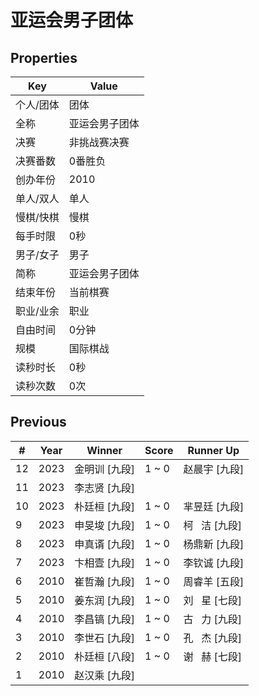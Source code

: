 # 亚运会男子团体

## Properties

| Key | Value |
| --- | ----- |
| 个人/团体 | 团体 |
| 全称 | 亚运会男子团体 |
| 决赛 | 非挑战赛决赛 |
| 决赛番数 | 0番胜负 |
| 创办年份 | 2010 |
| 单人/双人 | 单人 |
| 慢棋/快棋 | 慢棋 |
| 每手时限 | 0秒 |
| 男子/女子 | 男子 |
| 简称 | 亚运会男子团体 |
| 结束年份 | 当前棋赛 |
| 职业/业余 | 职业 |
| 自由时间 | 0分钟 |
| 规模 | 国际棋战 |
| 读秒时长 | 0秒 |
| 读秒次数 | 0次 |

## Previous

| # | Year | Winner | Score | Runner Up |
| --- | --- | --- | --- | --- |
| 12 | 2023 | 金明训 [九段] | 1 ~ 0 | 赵晨宇 [九段] |
| 11 | 2023 | 李志贤 [九段] |  |  |
| 10 | 2023 | 朴廷桓 [九段] | 1 ~ 0 | 芈昱廷 [九段] |
| 9 | 2023 | 申旻埈 [九段] | 1 ~ 0 | 柯   洁 [九段] |
| 8 | 2023 | 申真谞 [九段] | 1 ~ 0 | 杨鼎新 [九段] |
| 7 | 2023 | 卞相壹 [九段] | 1 ~ 0 | 李钦诚 [九段] |
| 6 | 2010 | 崔哲瀚 [九段] | 1 ~ 0 | 周睿羊 [五段] |
| 5 | 2010 | 姜东润 [九段] | 1 ~ 0 | 刘   星 [七段] |
| 4 | 2010 | 李昌镐 [九段] | 1 ~ 0 | 古   力 [九段] |
| 3 | 2010 | 李世石 [九段] | 1 ~ 0 | 孔   杰 [九段] |
| 2 | 2010 | 朴廷桓 [八段] | 1 ~ 0 | 谢   赫 [七段] |
| 1 | 2010 | 赵汉乘 [九段] |  |  |

